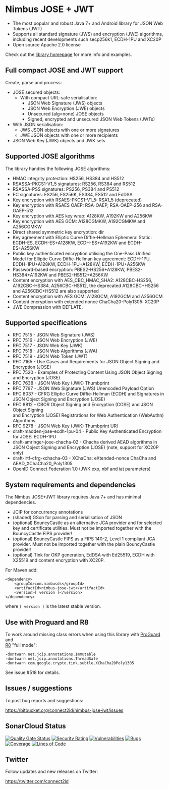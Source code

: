 # Nimbus JOSE + JWT

* The most popular and robust Java 7+ and Android library for JSON Web Tokens 
  (JWT)
* Supports all standard signature (JWS) and encryption (JWE) algorithms, 
  including recent developments such secp256k1, ECDH-1PU and XC20P
* Open source Apache 2.0 license

Check out the [library homepage](https://connect2id.com/products/nimbus-jose-jwt) 
for more info and examples.


## Full compact JOSE and JWT support

Create, parse and process:

* JOSE secured objects:
  * With compact URL-safe serialisation:
    * JSON Web Signature (JWS) objects
    * JSON Web Encryption (JWE) objects
    * Unsecured (alg=none) JOSE objects
    * Signed, encrypted and unsecured JSON Web Tokens (JWTs)
* With JSON serialisation:
    * JWS JSON objects with one or more signatures
    * JWE JSON objects with one or more recipients
* JSON Web Key (JWK) objects and JWK sets


## Supported JOSE algorithms

The library handles the following JOSE algorithms:

* HMAC integrity protection: HS256, HS384 and HS512
* RSASSA-PKCS1-V1_5 signatures: RS256, RS384 and RS512
* RSASSA-PSS signatures: PS256, PS384 and PS512
* EC signatures: ES256, ES256K, ES384, ES512 and EdDSA
* Key encryption with RSAES-PKCS1-V1_5: RSA1_5 (deprecated)
* Key encryption with RSAES OAEP: RSA-OAEP, RSA-OAEP-256 and RSA-OAEP-512
* Key encryption with AES key wrap: A128KW, A192KW and A256KW
* Key encryption with AES GCM: A128CGMKW, A192CGMKW and A256CGMKW
* Direct shared symmetric key encryption: dir
* Key agreement with Elliptic Curve Diffie-Hellman Ephemeral Static: ECDH-ES,
  ECDH-ES+A128KW, ECDH-ES+A192KW and ECDH-ES+A256KW
* Public key authenticated encryption utilising the One-Pass Unified Model for 
  Elliptic Curve Diffie-Hellman key agreement: ECDH-1PU, ECDH-1PU+A128KW, 
  ECDH-1PU+A128KW, ECDH-1PU+A256KW
* Password-based encryption: PBES2-HS256+A128KW, PBES2-HS384+A192KW and
  PBES2-HS512+A256KW
* Content encryption with AES_CBC_HMAC_SHA2: A128CBC-HS256, A192CBC-HS384,
  A256CBC-HS512, the deprecated A128CBC+HS256 and A256CBC+HS512 are also
  supported
* Content encryption with AES GCM: A128GCM, A192GCM and A256GCM
* Content encryption with extended nonce ChaCha20-Poly1305: XC20P
* JWE Compression with DEFLATE.


## Supported specifications

* RFC 7515 - JSON Web Signature (JWS)
* RFC 7516 - JSON Web Encryption (JWE)
* RFC 7517 - JSON Web Key (JWK)
* RFC 7518 - JSON Web Algorithms (JWA)
* RFC 7519 - JSON Web Token (JWT)
* RFC 7165 - Use Cases and Requirements for JSON Object Signing and Encryption
  (JOSE)
* RFC 7520 - Examples of Protecting Content Using JSON Object Signing and
  Encryption (JOSE)
* RFC 7638 - JSON Web Key (JWK) Thumbprint
* RFC 7797 - JSON Web Signature (JWS) Unencoded Payload Option
* RFC 8037 - CFRG Elliptic Curve Diffie-Hellman (ECDH) and Signatures in JSON 
  Object Signing and Encryption (JOSE)
* RFC 8812 - CBOR Object Signing and Encryption (COSE) and JSON Object Signing  
  and Encryption (JOSE) Registrations for Web Authentication (WebAuthn) 
  Algorithms
* RFC 9278 - JSON Web Key (JWK) Thumbprint URI
* draft-madden-jose-ecdh-1pu-04 - Public Key Authenticated Encryption for JOSE: 
  ECDH-1PU
* draft-amringer-jose-chacha-02 - Chacha derived AEAD algorithms in JSON Object 
  Signing and Encryption (JOSE) (note, support for XC20P only)
* draft-irtf-cfrg-xchacha-03 - XChaCha: eXtended-nonce ChaCha and 
  AEAD_XChaCha20_Poly1305
* OpenID Connect Federation 1.0 (JWK exp, nbf and iat parameters)


## System requirements and dependencies

The Nimbus JOSE+JWT library requires Java 7+ and has minimal dependencies.

* JCIP for concurrency annotations
* (shaded) GSon for parsing and serialisation of JSON
* (optional) BouncyCastle as an alternative JCA provider and for selected key
  and certificate utilities. Must not be imported together with the 
  BouncyCastle FIPS provider!
* (optional) BouncyCastle FIPS as a FIPS 140-2, Level 1 compliant JCA provider.
  Must not be imported together with the plain BouncyCastle provider!
* (optional) Tink for OKP generation, EdDSA with Ed25519, ECDH with X25519 and 
  content encryption with XC20P.

For Maven add:
```
<dependency>
    <groupId>com.nimbusds</groupId>
    <artifactId>nimbus-jose-jwt</artifactId>
    <version>[ version ]</version>
</dependency>
```
where `[ version ]` is the latest stable version.


## Use with Proguard and R8

To work around missing class errors when using this library with 
[ProGuard](https://www.guardsquare.com/manual/configuration/usage) and   
[R8](https://developer.android.com/build/shrink-code) "full mode":

```text
-dontwarn net.jcip.annotations.Immutable
-dontwarn net.jcip.annotations.ThreadSafe
-dontwarn com.google.crypto.tink.subtle.XChaCha20Poly1305
```

See issue #518 for details.


## Issues / suggestions

To post bug reports and suggestions:

<https://bitbucket.org/connect2id/nimbus-jose-jwt/issues>


## SonarCloud Status

[![Quality Gate Status](https://sonarcloud.io/api/project_badges/measure?project=connect2id_nimbus-jose-jwt&metric=alert_status)](https://sonarcloud.io/dashboard?id=connect2id_nimbus-jose-jwt)
[![Security Rating](https://sonarcloud.io/api/project_badges/measure?project=connect2id_nimbus-jose-jwt&metric=security_rating)](https://sonarcloud.io/dashboard?id=connect2id_nimbus-jose-jwt)
[![Vulnerabilities](https://sonarcloud.io/api/project_badges/measure?project=connect2id_nimbus-jose-jwt&metric=vulnerabilities)](https://sonarcloud.io/dashboard?id=connect2id_nimbus-jose-jwt)
[![Bugs](https://sonarcloud.io/api/project_badges/measure?project=connect2id_nimbus-jose-jwt&metric=bugs)](https://sonarcloud.io/dashboard?id=connect2id_nimbus-jose-jwt)
[![Coverage](https://sonarcloud.io/api/project_badges/measure?project=connect2id_nimbus-jose-jwt&metric=coverage)](https://sonarcloud.io/dashboard?id=connect2id_nimbus-jose-jwt)
[![Lines of Code](https://sonarcloud.io/api/project_badges/measure?project=connect2id_nimbus-jose-jwt&metric=ncloc)](https://sonarcloud.io/dashboard?id=connect2id_nimbus-jose-jwt)

## Twitter

Follow updates and new releases on Twitter:

<https://twitter.com/connect2id>

